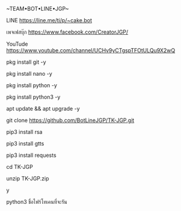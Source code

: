 ~TEAM•BOT•LINE•JGP~

LINE
https://line.me/ti/p/~cake.bot

เพจเฟสบุ๊ก
https://www.facebook.com/CreatorJGP/

YouTude
https://www.youtube.com/channel/UCHv9yCTgspTFOtULQu9X2wQ

pkg install git -y

pkg install nano -y

pkg install python -y

pkg install python3 -y

apt update && apt upgrade -y

git clone https://github.com/BotLineJGP/TK-JGP.git

pip3 install rsa

pip3 install gtts

pip3 install requests

cd TK-JGP

unzip TK-JGP.zip

y

python3 ชื่อไฟร์โทเคนที่จะรัน
